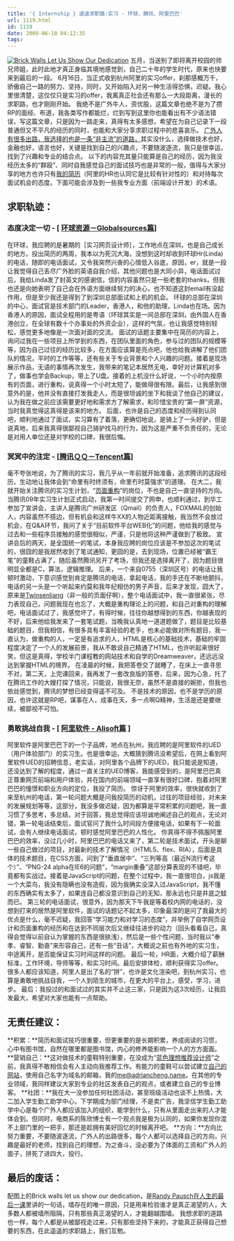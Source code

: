 ```yaml
---
title: '{ Internship } 遥遥求职路:实习 - 环球、腾讯、阿里巴巴'
url: 1119.html
id: 1119
date: 2009-06-18 04:12:35
tags:
---
```


[![Brick Walls Let Us Show Our Dedication](http://cai13.info/blog_pic/2009/06/internship-thumb.jpg "Brick Walls Let Us Show Our Dedication")](http://cai13.info/blog_pic/2009/06/internship.jpg) 五月，当送别了即将离开校园的师兄师姐，此时此地才真正身临其境地感觉到，自己二十年的学生时代，原来也快要来到最后的一段。 6月16日，当正式收到杭州阿里的实习offer，刹那感概万千，骄傲自己一路的努力、坚持，同时，又开始陷入对另一种生活得恐惧，迟疑。我心里很清楚，这仅仅只是实习的offer，我离真正社会还有那么一大段距离，漫长的求职路，也才刚刚开始。 我绝不是广外牛人，资优股，这篇文章也绝不是为了攒RP的面经、布道，我各类写作都能烂，烂到写到这里你也能看出有不少语法错误，写这篇文章，只是因为一路走来，真得有太多感想，希望在为自己记录下一段普通但又不平凡的经历的同时，也能和大家分享求职过程中的悲喜哀乐。 [广外人有很多出路，我选择的也是一条“非主流”的道路，](http://caib.me/index.php/2008/11/25/job-hunting/)其实没什么，选择做技术也好，金融也好，语言也好，关键是找到自己的兴趣点，不要随波逐流，我只是很幸运，找到了兴趣和专业的结合点。  以下的内容充其量只能算是自己的经历，因为我没经历太多的“群殴”、同时自我感觉自己的面试技巧也是非常的一般，值得与大家分享的地方也许只有[我的简历](http://www.adriancheng.name/resume.html)（阿里的HR也认同它是比较有针对性的）和对待每次面试机会的态度。下面可能会涉及到一些我专业方面（前端设计开发）的术语。

求职轨迹：
-----

### 态度决定一切 \- \[ [环球资源－Globalsources篇](http://www.globalsources.com/)\]

在环球，我应聘的是暑期的［实习网页设计师］，工作地点在深圳，也是自己成长的地方。投出简历的两周，我本以为死沉大海，没想到这时却收到环球Hr(Linda)的电话，随即的电话面试，又令我突然兴奋的心情低入谷底，原因，er，就是一段让我觉得自己丢尽广外脸的英语自我介绍，其他问题也是大同小异，电话面试过后，我给Linda发了封英文的感谢信，信的内容虽然只是一些老套的thanks，但我也还是向她表明了自己会在外语方面继续努力的决心，也不知道这封email有没起作用，但是至少我还是得到了到深圳总部面试和上机的机会。 环球的总部在深圳的中心，面试官是技术部门的Leader，香港人，和他的助理，Linda也在场。因为香港人的原因，面试全程用的是粤语（环球其实是一间总部在深圳，由外国人在香港创立，在全球有数十个办事处的外资企业），这样的气氛，也让我感觉特别轻松，感觉更多地像是一次面对面的交流。 面试的话题主要集中在简历的内容上，询问过我在一些项目上所学到的东西，在团队里面的角色，参与过的团队的规模等等，因为自己过往的经历比较多，在方面应该算是亮点吧，他也给我讲解了他们团队的情况，平时的工作等等，还有些关于专业背景和个人兴趣的问题。接着是现场展示作品，无语的事情再次发生，我带来的笔记本居然无电，幸好对计算机对多了，做事也学会Backup，带上了U盘。接着的上机没什么好说，一个小时内按原有的页面，进行重构，说真得一个小时太短了，能做得很有限。最后，让我感到很意外的是，他并没有直接打发我走人，而是很坦诚的坐下和我谈了他自己的建议，认为我在做之前应该需要更好地和需求方了解需求，和珍惜宝贵的“第一屏”资源，当时我真觉得这真得是该来的地方。 后面，也许是自己的态度和经历得到认同吧，顺利地通过了面试，实习算有了着落，更确切地说，是骑上了一头好驴，但是说真地，后来我真得很鄙视自己骑驴找马的行为，因为这是严重不负责任的，无论是对用人单位还是对学校的口碑，我很后悔。

### 冥冥中的注定 \- \[[腾讯ＱＱ－Tencent篇](http://www.tencent.com/zh-cn/index.shtml)\]

毫不夸张地说，为了腾讯的实习，我几乎从一年前就开始准备，追求腾讯的这段经历，生动地让我体会到“命里有时终须有，命里冇时莫强求”的道理。 在大二，我就开始关注腾讯的实习生计划，“[页面重构](http://intern.tencent.com/design.html)”的岗位，不也是自己一直坚持的方向。当腾讯09年实习生计划正式启动，我第一时间提交了网申，也顺利通过，到华工参加了宣讲会，主讲人是腾讯广州研发区（Qmail）的负责人，FOXMAIL的创始人，内容虽然不搭边，但有机会和这样牛XX的人物近距离接触，我当然不会放过机会，在Q&A环节，我问了关于“目前软件平台WEB化”的问题，他给我的感觉与过去和一些程序员接触的感觉很相似，严谨，只是他将这种严谨做到了极致。 宣讲会后的两天，是全国统一的笔试，本身我应聘的岗位应该是不参加这次的笔试的，很囧的是我居然收到了笔试通知，更囧的是，去到现场，位置已经被“霸王笔”的童鞋占满了，随后虽然腾讯另开了考场，但我还是选择离开了，因为题目很明显全都是C，算法，逻辑推理。 后来，一个来自0755（深圳区号）的电话让我顿时激动，下意识感觉到肯定是腾讯的电话，拿起电话，我的手还在不断地颤抖，电话的另一头是一个听起来约莫和我年纪相仿的男子声音，后来才发现，囧大了，原来是[Twinsenliang](http://twinsenliang.net/)（非一般的页面仔啊），整个电话面试中，我一直很紧张，尽力表现自己，问题我现在也忘了，大概是重构理论上的问题，和自己对重构的理解吧，电话面试过了，我感觉坏了，有得时候，往往你越想得到的东西，你越表现的不好，后来他给我发来了一套笔试题，当晚我认真地一道道题做了，题目是比较基础的题目，但我相信，有很多具有丰富经验的老手，也未必能做对所有题目，我一直认为，做重构的人，一定是有追求的人，HTML是核心的基础技术，基础的牢固程度决定了一个人的发展前景，我从不敢说自己精通了HTML，也许听起来很好笑，但这是真得，学校半门课程教的网站技术和自学的Dreamweaver，还远远没达到掌握HTML的境界。 在凌晨的时候，我把答卷交了就睡了，在床上一直寻思不对，第二天，上完课回来，我再发了一套改良版的答卷，后来，因为心急，托了在腾讯工作的大嫂打探了情况，只能说，我很无奈，虽然不是直接的婉拒，但我也依丝感觉到，腾讯的梦想已经变得遥不可及。 不是技术的原因，也不是学历的原因，也许这就是RP吧，谋事在人，成事在天，多一点啊Q精神，生活是还是要继续，被鄙视不可怕。

### 勇敢挑战自我 \- \[ [阿里软件 \- Alisoft篇](http://www.alisoft.com/) \]

阿里软件是阿里巴巴下的一个子品牌，地点在杭州，我应聘的是阿里软件的UED（用户体验部门）的实习生。也是很幸运，大概猜到腾讯没希望后，在网上看到阿里软件UED的招聘信息，老实话，对阿里各个品牌下的UED，我只能说是知道，还没达到了解的程度，通过一直关注的UED博客，我能感受到的，是阿里巴巴真正尊重网页前端和用户体验，并在国内的前端领域一直享有很好口碑，抱着对阿里巴巴的憧憬和职业方向的定位，我投了简历。 惊讶于阿里的效率，很快就收到了来至杭州的电话，第一轮问题大概是问我投简历的动机，过往的项目经验，对未来的发展规划等等，这部分，我没多做迟疑，因为都算是平常积累的问题吧，我一直习惯了多思考，多总结，对于回答，我总觉得应该坦诚地阐述自己的观点，无论对错，第一轮电话结束后，面试官问了我什么时间段方便接电话，如果有下一轮面试，会有人继续电话面试，顿时感觉阿里巴巴的人性化。 你真得不得不佩服阿里巴巴的效率，没过几小时，阿里巴巴的电话又来了，第二轮是技术面试，开头是聊一些自己做过的项目，对最新的技术了解情况（HTML5、flex、RIA），后面是具体的技术题目，在CSS方面，问到了“垂直居中”、“三列等高（最近N流行考这个）”、“PNG-24 alpha在IE6的问题“，“margin重叠”这部分算表现的不错吧，毕竟都有实战过。接着是JavaScript的问题，在整个过程中，我一直很坦白，js我是一个大菜鸟，我没有隐瞒也没有造假，因为我确实没深入过JavaScript，我不懂的东西确实有太多了，如果连自己都没意识到自己的无知，那永远也只是井底之蛙而已。 第三轮的电话面试，很意外，因为那天下午我是等着校内网的电话的，没想到打来的居然是阿里软件，面试的话题记不起太多，印象最深的是问了我最大的优点是什么，毫不迟疑，我回答“学习能力和对学习的态度”，并举例了自学网页设计和页面重构的经历和在达到不同层次后又继续往进步的动力（回头看看自己，真得会觉得以前自认为掌握的东西是很肤浅），然后是一些个性问题，当时我以“奉孝、睿智、勤奋”来形容自己，还有一些“丑话”，大概说之前也有外地的实习生，中途离开，是否能保证实习时间这样的问题。 最后一轮，HR面，大概介绍了薪酬标准，工作环境，导师等等，和实习时间。最后安排体检，顺利获得实习offer。 很多人都应该知道，阿里人是出了名的“拼”，也许是文化渲染吧，到杭州实习，也算是勇敢地挑战自我，一个人到陌生的城市，在更大的平台上，感受，学习，进步。 最后：我投过的和面试过的其实并不止这三家，只是因为这3次经历，让我启发最大，希望对大家也能有一点帮助。

无责任建议：
------

**积累：**简历和面试技巧很重要，但更重要的是长期积累，养成阅读的习惯，心中有图书馆，自然在哪里都是图书馆，内心的修养能影响一个人的方方面面。 **营销自己：**这对做技术的童鞋特别重要，在没成为“[蓝色理想推荐设计师](http://home.blueidea.com/space.php?uid=312158)”之前，我真得不敢相信会有人主动向我推荐工作。有能力的童鞋可以尝试建立[自己的网站](http://www.adriancheng.name/)，使用自己名字为域名的邮箱，我的[me@adriancheng.name](mailto:me@adriancheng.name)。在其他的专业领域，我同样建议大家到专业的社区发表自己的观点，或者建立自己的专业博客。 **社团：**我在大一没参加任何社团活动，甚至班级活动也谈不上热情，大二加入学生勤工助学中心，下学期成为部门经理，不是卖广告，我坚信学生勤工助学中心是每个广外人都应该加入的组织，能学到什么，只有从里面走出来的人才能体会到。但同时，电商系的陈欣博士有一个观点我是极为认同的，如果你发现你混不上部门里的一把手，那还是趁拥有美好回忆的时候离开吧。 **方向：**方向比努力重要，不要随波逐流，广外人的出路很多，每个人都可以选择自己的方向，兴趣是最好的老师，找到自己的理想，为之奋斗，没必要为了体面的工资和广外人的面子，拼死了进四大，投行。

最后的废话：
------

配图上的Brick walls let us show our dedication，是[Randy Pausch在人生的最后一课](http://blogs.myoops.org/lucifer.php/2007/11/08/randypausch)里讲的一句话，墙存在的唯一原因，只是用来检验谁才是真正渴望的人，大多数人都被墙所阻隔，只有那些真正渴望的人，才能翻越围墙。 我想求职的道路也一样，每个人都是从被鄙视走过来，只有那些坚持下来的，才能真正获得自己想要的东西，在此遥遥的求职路上，我们互勉。
